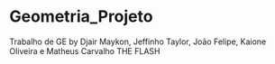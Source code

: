 # Geometria_Projeto
Trabalho de GE by Djair Maykon, Jeffinho Taylor, João Felipe, Kaione Oliveira e Matheus Carvalho
THE FLASH
